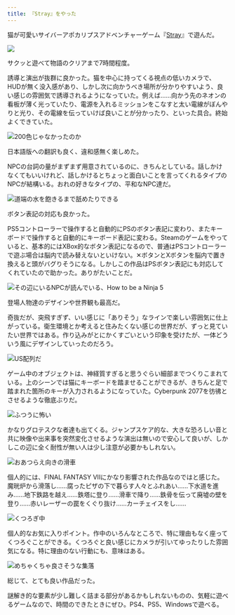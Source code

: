```yaml
---
title: 『Stray』をやった
---
```

猫が可愛いサイバーアポカリプスアドベンチャーゲーム『[Stray](https://store.steampowered.com/app/1332010/Stray/?l=japanese)』で遊んだ。

![](https://lh3.googleusercontent.com/Gms8P-a1NIz-1WyN2w-7z3YyFWl6WsqtqnPCAvqGe-DZkT5626fB8Af6hfbAIESIzIQZAK4cA2FaDAy5-h0_bCdgqQE3VUDcaAo9m8Koh-TNsT51hODRys3RX5_1loZyaHMqRf5PTdEFBg0d-Z1duvc)

サクッと遊べて物語のクリアまで7時間程度。

誘導と演出が抜群に良かった。猫を中心に持ってくる視点の低いカメラで、HUDが無く没入感があり、しかし次に向かうべき場所が分かりやすいよう、良い感じの雰囲気で誘導されるようになっていた。例えば……向かう先のネオンの看板が薄く光っていたり、電源を入れるミッションをこなすと太い電線がぼんやりと光り、その電線を伝っていけば良いことが分かったり、といった具合。終始よくできていた。

![](https://lh6.googleusercontent.com/zZWWhQZZmg3G2-HW2ZzrwrvZyYXcbt6uOkraT2Do4j-tJQgjexrEQo_udTyO-zGIspr2PLIIsyHhQUY0S06A6FUINWFqKZj78hQzElQCdFWlAwqyC1HZoKcGgRJQMyPcC9y5FWrjdzqK89sWqVWCfnk "200色じゃなかったのか")

日本語版への翻訳も良く、違和感無く楽しめた。

NPCの台詞の量がまずまず用意されているのに、きちんとしている。話しかけなくてもいいけれど、話しかけるとちょっと面白いことを言ってくれるタイプのNPCが結構いる。おれの好きなタイプの、平和なNPC達だ。

![](https://lh4.googleusercontent.com/njlGsDEzbQcBbjHr-vzAc30Ol7_Kh0wF49P0sSWiYmbvALu1cvq_iuYWYwCEziOKvZNRIEEzMAPNliNyG47owv9P2WgbPw2VYvtmqYSuUoYdR2h9KOI1SJzo_YihA7eKy1C888DBi5MqI2rRR_JKExc "道端の水を飽きるまで舐めたりできる")

ボタン表記の対応も良かった。

PS5コントローラーで操作すると自動的にPSのボタン表記に変わり、またキーボードで操作すると自動的にキーボード表記に変わる。Steamのゲームをやっていると、基本的にはXBox的なボタン表記になるので、普通はPSコントローラーで遊ぶ場合は脳内で読み替えないといけない。✕ボタンとXボタンを脳内で置き換えると頭がバグりそうになる。しかしこの作品はPSボタン表記にも対応してくれていたので助かった。ありがたいことだ。

![](https://lh5.googleusercontent.com/y7hSEbD8-oiNP-DTs8uTkALJ9b3ZV__8dR3D-IeyGghGRNhu96Q53yqOX-wWnCAHj4pt-4Dl-8glUzb2upQe0-qQ8m7_qCxiwyNrF4n0_pKXqqVdvtcxkXsNQrgBPKitK3XZCSTenUtlFwhymEgkuNw "その辺にいるNPCが読んでいる、How to be a Ninja 5")

登場人物達のデザインや世界観も最高だ。

奇抜だが、突飛すぎず、いい感じに「ありそう」なラインで楽しい雰囲気に仕上がっている。衛生環境とか考えると住みたくない感じの世界だが、ずっと見ていたい世界ではある。作り込みがとにかくすごいという印象を受けたが、一体どういう風にデザインしていったのだろう。

![](https://lh4.googleusercontent.com/CviO3QRolpnu4Xm_KdNSDjF3JKBkm1Nxp16QgDSrTZj48ZKBeIvteL7VCVnDwmyz70t7sfOHUh85Q3UND9xGMn0tSEhTVLXDQCt9FOwRKz7ZIuMAdtaekYnTLX9giGZPAhzU22Rs0cVuJzM7HucDJxE "US配列だ")

ゲーム中のオブジェクトは、神経質すぎると思うぐらい細部までつくりこまれている。上のシーンでは猫にキーボードを踏ませることができるが、きちんと足で踏まれた箇所のキーが入力されるようになっていた。Cyberpunk 2077を彷彿とさせるような徹底ぶりだ。

![](https://lh3.googleusercontent.com/MXcbzbHP5OWxQJ3ezyTvlOGYGWk7eAn5v8gfUGIqm9O0_X8gZfef45ZU7eMFNjFUJOSbzD7uyeWFaQA2uAmn0U2HloHIHFsfN5-DhvPt8G8W1smx9cNwtp1ZOh-fh4TcxY7UT7VsmZNAhr4QA02rr2U "ふつうに怖い")

かなりグロテスクな者達も出てくる。ジャンプスケア的な、大きな恐ろしい音と共に映像や出来事を突然変化させるような演出は無いので安心して良いが、しかしこの辺に全く耐性が無い人は少し注意が必要かもしれない。

![](https://lh4.googleusercontent.com/k4QsF7G9HbFTxnLJMaEQXXDRQgWiGjirPdZJlQCXfigzmHveCidlolVDUOFCrymTI0mXNz-OPbsMJO12lru-_F_OUHuJ7L0CyU2oA4izZiZynsXYjPSe3FP85C4u2OfvHAHjSiV9arGA1Rzag59MS3I "おあつらえ向きの滑車")

個人的には、FINAL FANTASY VIIにかなり影響された作品なのではと感じた。魔晄炉から滑落し……腐ったピザの下で暮らす人々とふれあい……下水道を進み……地下鉄路を越え……鉄塔に登り……滑車で降り……鉄骨を伝って廃墟の壁を登り……赤いレーザーの罠をくぐり抜け……カーチェイスをし……

![](https://lh4.googleusercontent.com/4LjpXWUWkpSE3GNPcD29FeYZt4VClmvx9G0Cna5GCNOalRtEAOO2jcqPTHeNCugR98H_zVGhFx_cduHFJzcd2EsoHw3dHQNWxKqVe1p1IPk8_vX4fC-c0VwezXRyNX0umkSD4F9NvVPoB8-wZSVi9Ss "くつろぎ中")

個人的なお気に入りポイント。作中のいろんなところで、特に理由もなく座ってくつろぐことができる。くつろぐと良い感じにカメラが引いてゆったりした雰囲気になる。特に理由のない行動にも、意味はある。

![](https://lh6.googleusercontent.com/IFP_2eW81HZK1Q3GylVhFdifG9Ygjdk-xQAFCH_9JNh3wuLO9W0pXr7gxt0Z8t8aomMN5ejLiQFwU8jM3CZ12DIU_lNlUgAUvQd86zYyOH0wMDtkqIDMU0avyl7MxWIjbq2BH1tCsvaf4SKfIod3OL0 "めちゃくちゃ良さそうな集落")

総じて、とても良い作品だった。

謎解き的な要素が少し難しく詰まる部分があるかもしれないものの、気軽に遊べるゲームなので、時間のできたときにぜひ。PS4、PS5、Windowsで遊べる。
